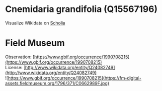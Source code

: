 
Cnemidaria grandifolia (Q15567196)
==================================
  
Visualize Wikidata on [Scholia](https://scholia.toolforge.org/taxon/Q15567196)
# Field Museum
  
Observation: [https://www.gbif.org/occurrence/1990708215](https://www.gbif.org/occurrence/1990708215)  
License: [http://www.wikidata.org/entity/Q24082749](http://www.wikidata.org/entity/Q24082749)  
![https://www.gbif.org/occurrence/1990708215](https://fm-digital-assets.fieldmuseum.org/1796/371/C0662989F.jpg)